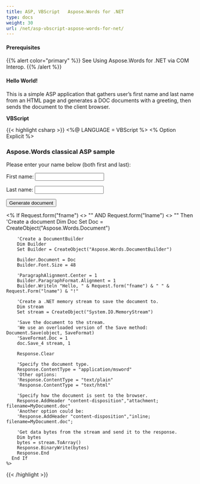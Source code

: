 ```yaml
---
title: ASP, VBScript   Aspose.Words for .NET
type: docs
weight: 30
url: /net/asp-vbscript-aspose-words-for-net/
---
```


#### **Prerequisites**
{{% alert color="primary" %}} See Using Aspose.Words for .NET via COM Interop. {{% /alert %}}
#### **Hello World!**
This is a simple ASP application that gathers user’s first name and last name from an HTML page and generates a DOC documents with a greeting, then sends the document to the client browser. 

**VBScript**

{{< highlight csharp >}}
<%@ LANGUAGE = VBScript %>
<% Option Explicit %>
 
<html>
  <head>
    <title>Aspose.Words classical ASP sample</title>
  </head>
  <body>
    <h3>Aspose.Words classical ASP sample</h3>
    <form name=Form1 method=Post action="sample.asp">
      <p>Please enter your name below (both first and last):<p>
      <p>First name: <input type=Text name=fname></p>
      <p>Last name: <input type=Text name=lname></p>
      <input type=Submit value="Generate document">
    </form>
    <%
      If Request.form("fname") <> "" AND Request.form("lname") <>  "" Then
        'Create a document
        Dim Doc
        Set Doc = CreateObject("Aspose.Words.Document")
 
        'Create a DocumentBuilder
        Dim Builder
        Set Builder = CreateObject("Aspose.Words.DocumentBuilder")
 
        Builder.Document = Doc
        Builder.Font.Size = 48
 
        'ParagraphAlignment.Center = 1
        Builder.ParagraphFormat.Alignment = 1
        Builder.Writeln "Hello, " & Request.form("fname") & " " & Request.Form("lname") & "!"
 
        'Create a .NET memory stream to save the document to.
        Dim stream
        Set stream = CreateObject("System.IO.MemoryStream")
 
        'Save the document to the stream.
        'We use an overloaded version of the Save method: Document.Save(object, SaveFormat)
        'SaveFormat.Doc = 1
        doc.Save_4 stream, 1
 
        Response.Clear
 
        'Specify the document type.
        Response.ContentType = "application/msword"
        'Other options:
        'Response.ContentType = "text/plain"
        'Response.ContentType = "text/html"
 
        'Specify how the document is sent to the browser.
        Response.AddHeader "content-disposition","attachment; filename=MyDocument.doc"
        'Another option could be:
        'Response.AddHeader "content-disposition","inline; filename=MyDocument.doc";
 
        'Get data bytes from the stream and send it to the response.
        Dim bytes
        bytes = stream.ToArray()
        Response.BinaryWrite(bytes)
        Response.End
      End If
    %>
  </body>
</html>
{{< /highlight >}}
